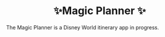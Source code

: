 <h1 align= "center">✨Magic Planner ✨</h1>

The Magic Planner is a Disney World itinerary app in progress. 

